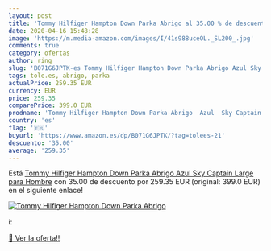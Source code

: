 ```yaml
---
layout: post
title: 'Tommy Hilfiger Hampton Down Parka Abrigo al 35.00 % de descuento'
date: 2020-04-16 15:48:28
image: 'https://m.media-amazon.com/images/I/41s988uceOL._SL200_.jpg'
comments: true
category: ofertas
author: ring
slug: 'B071G6JPTK-es Tommy Hilfiger Hampton Down Parka Abrigo Azul Sky Captain...'
tags: tole.es, abrigo, parka
actualPrice: 259.35 EUR
currency: EUR
price: 259.35
comparePrice: 399.0 EUR
prodname: 'Tommy Hilfiger Hampton Down Parka Abrigo  Azul  Sky Captain   Large para Hombre'
country: 'es'
flag: '🇪🇸'
buyurl: 'https://www.amazon.es/dp/B071G6JPTK/?tag=tolees-21'
descuento: '35.00'
average: '259.35'
---
```


Está [Tommy Hilfiger Hampton Down Parka Abrigo  Azul  Sky Captain   Large para Hombre](https://www.amazon.es/dp/B071G6JPTK/?tag=tolees-21) con 35.00 de descuento por 259.35 EUR (original: 399.0 EUR) en el siguiente enlace!

[![Tommy Hilfiger Hampton Down Parka Abrigo](https://m.media-amazon.com/images/I/41s988uceOL._SL200_.jpg)](https://www.amazon.es/dp/B071G6JPTK/?tag=tolees-21)

ℹ️:


[🛒 Ver la oferta!!](https://www.amazon.es/dp/B071G6JPTK/?tag=tolees-21)
